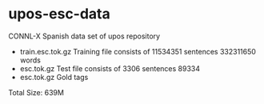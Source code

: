 upos-esc-data
=============

CONNL-X Spanish data set of upos repository

- train.esc.tok.gz  Training file consists of 11534351 sentences 332311650 words
- esc.tok.gz  Test file consists of 3306 sentences 89334
- esc.tok.gz  Gold tags

Total Size: 639M
